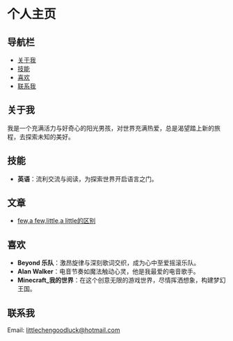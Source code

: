 # 个人主页

## 导航栏
- [关于我](#about)
- [技能](#skills)
- [喜欢](#like)
- [联系我](#contact)

## 关于我
我是一个充满活力与好奇心的阳光男孩，对世界充满热爱，总是渴望踏上新的旅程，去探索未知的美好。

## 技能
- **英语**：流利交流与阅读，为探索世界开启语言之门。

## 文章

 - [few,a few,little,a little的区别](https://Reoame.github.io/post/1.md)

## 喜欢
- **Beyond 乐队**：激昂旋律与深刻歌词交织，成为心中至爱摇滚乐队。
- **Alan Walker**：电音节奏如魔法触动心灵，他是我最爱的电音歌手。
- **Minecraft_我的世界**：在这个创意无限的游戏世界，尽情挥洒想象，构建梦幻王国。

## 联系我
Email: littlechengoodluck@hotmail.com
